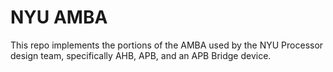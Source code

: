 # NYU AMBA

This repo implements the portions of the AMBA used by the NYU Processor design
team, specifically AHB, APB, and an APB Bridge device.
